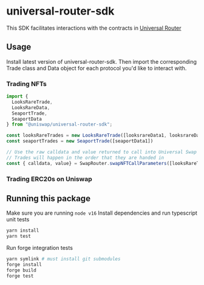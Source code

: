 # universal-router-sdk
This SDK facilitates interactions with the contracts in [Universal Router](https://github.com/Uniswap/universal-router)

## Usage
Install latest version of universal-router-sdk. Then import the corresponding Trade class and Data object for each protocol you'd like to interact with.

### Trading NFTs
```typescript
import {
  LooksRareTrade,
  LooksRareData,
  SeaportTrade,
  SeaportData
} from "@uniswap/universal-router-sdk";

const looksRareTrades = new LooksRareTrade([looksrareData1, looksrareData2])
const seaportTrades = new SeaportTrade([seaportData1])

// Use the raw calldata and value returned to call into Universal Swap Router contracts
// Trades will happen in the order that they are handed in
const { calldata, value} = SwapRouter.swapNFTCallParameters([looksRareTrades, seaportTrades], { sender: sender.address })
```

### Trading ERC20s on Uniswap




## Running this package
Make sure you are running `node v16`
Install dependencies and run typescript unit tests
```bash
yarn install
yarn test
```

Run forge integration tests
```bash
yarn symlink # must install git submodules
forge install
forge build
forge test
```
